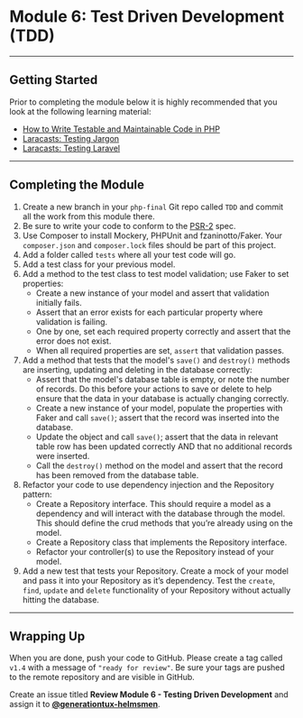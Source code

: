 # Module 6: Test Driven Development (TDD)

***

## Getting Started

Prior to completing the module below it is highly recommended that you look at the following learning material:

- [How to Write Testable and Maintainable Code in PHP](http://net.tutsplus.com/tutorials/php/how-to-write-testable-and-maintainable-code-in-php/)
- [Laracasts: Testing Jargon](https://laracasts.com/series/testing-jargon)
- [Laracasts: Testing Laravel](https://laracasts.com/series/phpunit-testing-in-laravel)

***

## Completing the Module

1. Create a new branch in your `php-final` Git repo called `TDD` and commit all the work from this module there.
2. Be sure to write your code to conform to the [PSR-2](http://www.php-fig.org/psr/psr-2/) spec.
3. Use Composer to install Mockery, PHPUnit and fzaninotto/Faker. Your `composer.json` and `composer.lock` files should be part of this project.
4. Add a folder called `tests` where all your test code will go.
5. Add a test class for your previous model.
6. Add a method to the test class to test model validation; use Faker to set properties:
	- Create a new instance of your model and assert that validation initially fails.
	- Assert that an error exists for each particular property where validation is failing.
	- One by one, set each required property correctly and assert that the error does not exist.
	- When all required properties are set, `assert` that validation passes.
7. Add a method that tests that the model's `save()` and `destroy()` methods are inserting, updating and deleting in the database correctly:
	- Assert that the model's database table is empty, or note the number of records. Do this before your actions to save or delete to help ensure that the data in your database is actually changing correctly.
	- Create a new instance of your model, populate the properties with Faker and call `save()`; assert that the record was inserted into the database.
	- Update the object and call `save()`; assert that the data in relevant table row has been updated correctly AND that no additional records were inserted.
	- Call the `destroy()` method on the model and assert that the record has been removed from the database table.
8. Refactor your code to use dependency injection and the Repository pattern:
	- Create a Repository interface. This should require a model as a dependency and will interact with the database through the model. This should define the crud methods that you’re already using on the model.
	- Create a Repository class that implements the Repository interface.
	- Refactor your controller(s) to use the Repository instead of your model.
9. Add a new test that tests your Repository. Create a mock of your model and pass it into your Repository as it’s dependency. Test the `create`, `find`, `update` and `delete` functionality of your Repository without actually hitting the database.

***

## Wrapping Up

When you are done, push your code to GitHub. Please create a tag called `v1.4` with a message of `"ready for review"`. Be sure your tags are pushed to the remote repository and are visible in GitHub.

Create an issue titled **Review Module 6 - Testing Driven Development** and assign it to [**@generationtux-helmsmen**](https://github.com/generationtux-helmsmen).
